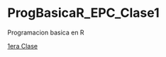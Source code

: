 # ProgBasicaR_EPC_Clase1
Programacion basica en R

[1era Clase](https://www.facebook.com/104544154532968/videos/899401130576544)
